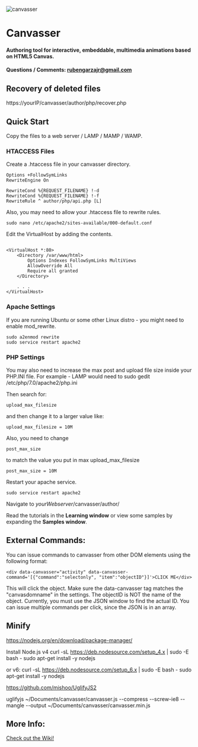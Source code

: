 ![canvasser](./author/image/canvasser.png)
# Canvasser
#### Authoring tool for interactive, embeddable, multimedia animations based on HTML5 Canvas.
#### Questions / Comments: <rubengarzajr@gmail.com>

## Recovery of deleted files
https://yourIP/canvasser/author/php/recover.php

## Quick Start
Copy the files to a web server / LAMP / MAMP / WAMP.

### HTACCESS Files
Create a .htaccess file in your canvasser directory.
```
Options +FollowSymLinks
RewriteEngine On

RewriteCond %{REQUEST_FILENAME} !-d
RewriteCond %{REQUEST_FILENAME} !-f
RewriteRule ^ author/php/api.php [L]
```

Also, you may need to allow your .htaccess file to rewrite rules.

```
sudo nano /etc/apache2/sites-available/000-default.conf
```
Edit the VirtualHost by adding the <Directory> contents.
```

<VirtualHost *:80>
    <Directory /var/www/html>
        Options Indexes FollowSymLinks MultiViews
        AllowOverride All
        Require all granted
    </Directory>

    . . .
</VirtualHost>

```

### Apache Settings
If you are running Ubuntu or some other Linux distro - you might need to enable mod_rewrite.

```
sudo a2enmod rewrite
sudo service restart apache2
```

### PHP Settings

You may also need to increase the max post and upload file size inside your PHP.INI file.
For example - LAMP would need to sudo gedit /etc/php/7.0/apache2/php.ini

Then search for:
```
upload_max_filesize
```
and then change it to a larger value like:
```
upload_max_filesize = 10M
```

Also, you need to change
```
post_max_size
```

to match the value you put in max upload_max_filesize
```
post_max_size = 10M
```
Restart your apache service.
```
sudo service restart apache2
```

Navigate to _yourWebserver_/canvasser/author/

Read the tutorials in the **Learning window** or view some samples by expanding the **Samples window**.


## External Commands:
You can issue commands to canvasser from other DOM elements using the following format:
```
<div data-canvasser="activity" data-canvasser-command='[{"command":"selectonly", "item":"objectID"}]'>CLICK ME</div>
```

This will click the object. Make sure the data-canvasser tag matches the "canvasdomname" in the settings.
The objectID is NOT the name of the object. Currently, you must use the JSON window to find the actual ID.
You can issue multiple commands per click, since the JSON is in an array.


## Minify
https://nodejs.org/en/download/package-manager/

Install Node.js v4
curl -sL https://deb.nodesource.com/setup_4.x | sudo -E bash -
sudo apt-get install -y nodejs

or v6:
curl -sL https://deb.nodesource.com/setup_6.x | sudo -E bash -
sudo apt-get install -y nodejs


https://github.com/mishoo/UglifyJS2

uglifyjs ~/Documents/canvasser/canvasser.js --compress --screw-ie8 --mangle --output ~/Documents/canvasser/canvasser.min.js


## More Info:
[Check out the Wiki!](https://github.com/rubengarzajr/canvasser/wiki)

